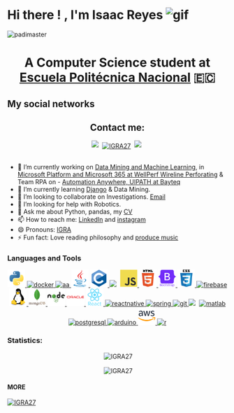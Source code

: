 # Hi there ! , I'm Isaac Reyes <img src="https://www.emojiall.com/images/animations/joypixels/128px/waving_hand.gif" alt="gif" width="30" height="30">

<p align="left"> <img src="https://komarev.com/ghpvc/?username=padimaster&label=Profile%20views&color=0e75b6&style=flat" alt="padimaster" /> </p>

<h1 align="center">A Computer Science student at <a href="https://www.epn.edu.ec">Escuela Politécnica Nacional</a> 🇪🇨</h1>

## My social networks
<h2 align="center">
Contact me:
</h2>
<div align="center">
<a href="https://www.linkedin.com/in/isaac-reyes-358760141/" target="_blank"><img src="https://user-images.githubusercontent.com/81053917/151482360-93db9fc3-f024-4d2f-9af4-feafa56b792c.png" width="50"></a>&nbsp;
<a href="https://instagram.com/isaacgabrielreyes" target="blank"><img align="center" src="https://raw.githubusercontent.com/rahuldkjain/github-profile-readme-generator/master/src/images/icons/Social/instagram.svg" alt="IGRA27" height="50" width="50" /></a>&nbsp;
<a href="https://github.com/IGRA27" target="_blank"><img src="https://user-images.githubusercontent.com/81053917/151481939-592132c3-f2b2-421a-bb97-8b84f469d49b.png" width="50"></a>&nbsp;
</div>
<br>

- 🔭 I’m currently working on [Data Mining and Machine Learning](https://github.com/IGRA27/Data-Mining-and-Machine-Learning-), in [Microsoft Platform and Microsoft 365 at WellPerf Wireline Perforating](https://wellperf.com/) & Team RPA on - [Automation Anywhere, UIPATH at Bayteq](https://www.bayteq.com/)
- 🌱 I’m currently learning [Django](https://www.djangoproject.com/) & Data Mining.
- 👯 I’m looking to collaborate on Investigations. [Email](isaacreyesigra27@gmail.com) 
- 🤔 I’m looking for help with Robotics.
- 💬 Ask me about Python, pandas, my [CV](https://www.linkedin.com/in/isaac-reyes-358760141/)
- 📫 How to reach me: [LinkedIn](https://www.linkedin.com/in/isaac-reyes-358760141/) and [instagram](https://instagram.com/isaacgabrielreyes)
- 😄 Pronouns: [IGRA](https://github.com/IGRA27)
- ⚡ Fun fact: Love reading philosophy and [produce music](https://soundcloud.com/isaac-reyes-a/hardstyle-1-dj-isaac-reyes)


### Languages and Tools
<p align="center"> 
<a href="https://www.python.org" target="_blank"> <img src="https://raw.githubusercontent.com/devicons/devicon/master/icons/python/python-original.svg" alt="python" width="40" height="40"/> </a>
<a href="https://www.docker.com" target="_blank"> <img src="https://github.com/bwks/vendor-icons-svg/blob/master/docker-logo.svg" alt="docker" width="40" height="40"/> </a>
<a href="https://www.automationanywhere.com/la" target="_blank"> <img src="https://seekvectorlogo.com/wp-content/uploads/2022/01/automation-anywhere-vector-logo-2022.png" alt="aa" width="40" height="40"/> </a>
<a href="https://www.java.com" target="_blank"> <img src="https://raw.githubusercontent.com/devicons/devicon/master/icons/java/java-original.svg" alt="java" width="40" height="40"/> </a>
<a href="https://www.cprogramming.com/" target="_blank"> <img src="https://raw.githubusercontent.com/devicons/devicon/master/icons/c/c-original.svg" alt="c" width="40" height="40"/> </a>
<img src="https://user-images.githubusercontent.com/81053917/179447402-622b5734-26eb-4a64-8b42-56990cccd852.png" width="43">&nbsp;
<a href="https://developer.mozilla.org/en-US/docs/Web/JavaScript" target="_blank" rel="noreferrer"> <img src="https://raw.githubusercontent.com/devicons/devicon/master/icons/javascript/javascript-original.svg" alt="javascript" width="40" height="40"/>
<a href="https://www.w3.org/html/" target="_blank" rel="noreferrer"> <img src="https://raw.githubusercontent.com/devicons/devicon/master/icons/html5/html5-original-wordmark.svg" alt="html5" width="40" height="40"/> </a>
<a href="https://getbootstrap.com" target="_blank" rel="noreferrer"> <img src="https://raw.githubusercontent.com/devicons/devicon/master/icons/bootstrap/bootstrap-plain-wordmark.svg" alt="bootstrap" width="40" height="40"/> </a> <a href="https://www.w3schools.com/css/" target="_blank" rel="noreferrer"> <img src="https://raw.githubusercontent.com/devicons/devicon/master/icons/css3/css3-original-wordmark.svg" alt="css3" width="40" height="40"/> </a><a href="https://firebase.google.com/" target="_blank" rel="noreferrer"> <img src="https://www.vectorlogo.zone/logos/firebase/firebase-icon.svg" alt="firebase" width="40" height="40"/> </a> <a href="https://www.linux.org/" target="_blank" rel="noreferrer"> <img src="https://raw.githubusercontent.com/devicons/devicon/master/icons/linux/linux-original.svg" alt="linux" width="40" height="40"/> </a> <a href="https://www.mongodb.com/" target="_blank" rel="noreferrer"> <img src="https://raw.githubusercontent.com/devicons/devicon/master/icons/mongodb/mongodb-original-wordmark.svg" alt="mongodb" width="40" height="40"/> </a>  <a href="https://nodejs.org" target="_blank" rel="noreferrer"> <img src="https://raw.githubusercontent.com/devicons/devicon/master/icons/nodejs/nodejs-original-wordmark.svg" alt="nodejs" width="40" height="40"/> </a> <a href="https://www.oracle.com/" target="_blank" rel="noreferrer"> <img src="https://raw.githubusercontent.com/devicons/devicon/master/icons/oracle/oracle-original.svg" alt="oracle" width="40" height="40"/> </a> <a href="https://reactjs.org/" target="_blank" rel="noreferrer"> <img src="https://raw.githubusercontent.com/devicons/devicon/master/icons/react/react-original-wordmark.svg" alt="react" width="40" height="40"/> </a> <a href="https://reactnative.dev/" target="_blank" rel="noreferrer"> <img src="https://reactnative.dev/img/header_logo.svg" alt="reactnative" width="40" height="40"/> </a> <a href="https://spring.io/" target="_blank" rel="noreferrer"> <img src="https://www.vectorlogo.zone/logos/springio/springio-icon.svg" alt="spring" width="40" height="40"/> </a>
<a href="https://git-scm.com/" target="_blank"> <img src="https://www.vectorlogo.zone/logos/git-scm/git-scm-icon.svg" alt="git" width="40" height="40"/> </a><img src="https://user-images.githubusercontent.com/81053917/179447088-bddc8ccd-8694-4a5b-872e-43ef0445feb1.png" width="43">&nbsp;
<a href="https://www.mathworks.com/" target="_blank"> <img src="https://upload.wikimedia.org/wikipedia/commons/2/21/Matlab_Logo.png" alt="matlab" width="40" height="40"/> </a>
<a href="https://www.postgresql.org/" target="_blank"> <img src="https://upload.wikimedia.org/wikipedia/commons/thumb/2/29/Postgresql_elephant.svg/1200px-Postgresql_elephant.svg.png" alt="postgresql" width="40" height="40"/> </a>
<a href="https://www.arduino.cc/" target="_blank"> <img src="https://cdn.worldvectorlogo.com/logos/arduino-1.svg" alt="arduino" width="40" height="40"/></a><a href="https://aws.amazon.com" target="_blank" rel="noreferrer"> <img src="https://raw.githubusercontent.com/devicons/devicon/master/icons/amazonwebservices/amazonwebservices-original-wordmark.svg" alt="aws" width="40" height="40"/></a><a href="https://www.r-project.org" target="_blank" rel="noreferrer"> <img src="https://github.com/rstudio.png" alt="r" width="40" height="40"/> </a>  
</p>

<h3 align="left">
  Statistics:
</h3>
<p align="center">&nbsp;<img align="center" src="https://github-readme-stats.vercel.app/api?username=IGRA27&count_private=true,issues&show_icons=true&show_owner=true&theme=tokyonight" alt="IGRA27" /></p>
<p align="center">&nbsp;<img align="center" src="https://github-readme-stats.vercel.app/api/top-langs?username=IGRA27&layout=compact&theme=tokyonight&langs_count=10t" alt="IGRA27" /></p>

#### MORE
<p align="left"> <a href="https://github.com/ryo-ma/github-profile-trophy"><img src="https://github-profile-trophy.vercel.app/?username=IGRA27" alt="IGRA27" /></a> </p>
